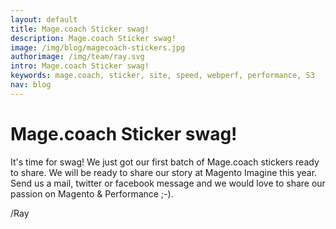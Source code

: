 ```yaml
---
layout: default
title: Mage.coach Sticker swag!
description: Mage.coach Sticker swag!
image: /img/blog/magecoach-stickers.jpg
authorimage: /img/team/ray.svg
intro: Mage.coach Sticker swag!
keywords: mage.coach, sticker, site, speed, webperf, performance, S3
nav: blog
---
```


# Mage.coach Sticker swag!

<a href="{{ site.url-non }}{{ page.url }}" title="{{ page.title }}"><amp-img noloading width="100" height="100" alt="{{ page.title }}" layout="responsive" src="{{site.static-url}}{{ page.image }}" class="photo pull-left"></amp-img></a>

It's time for swag! We just got our first batch of Mage.coach stickers ready to share. We will be ready to share our story at Magento Imagine this year. Send us a mail, twitter or facebook message and we would love to share our passion on Magento & Performance ;-).

/Ray
